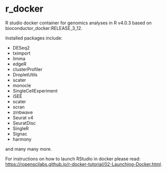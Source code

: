 # r_docker
R studio docker container for genomics analyses in R v4.0.3 based on bioconductor_docker:RELEASE_3_12.

Installed packages include:

+ DESeq2
+ tximport
+ limma
+ edgeR
+ clusterProfiler
+ DropletUtils
+ scater
+ monocle
+ SingleCellExperiment
+ iSEE
+ scater
+ scran
+ zinbwave
+ Seurat v4
+ SeuratDisc
+ SingleR
+ Signac
+ harmony

and many many more.

For instructions on how to launch RStudio in docker please read: https://ropenscilabs.github.io/r-docker-tutorial/02-Launching-Docker.html.